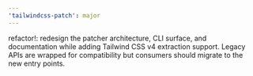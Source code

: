 ```yaml
---
'tailwindcss-patch': major
---
```


refactor!: redesign the patcher architecture, CLI surface, and documentation while adding Tailwind CSS v4 extraction support. Legacy APIs are wrapped for compatibility but consumers should migrate to the new entry points.
